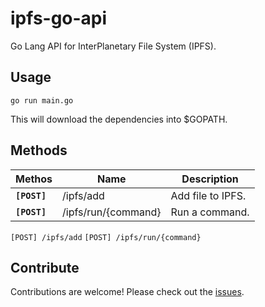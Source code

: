 # ipfs-go-api
Go Lang API for InterPlanetary File System (IPFS).

## Usage
`go run main.go`

This will download the dependencies into $GOPATH.

## Methods
| Methos | Name | Description
|---|---|---|
|**`[POST]`**|/ipfs/add|Add file to IPFS.|
|**`[POST]`**|/ipfs/run/{command}|Run a command.|

`[POST] /ipfs/add`
`[POST] /ipfs/run/{command}`

## Contribute
Contributions are welcome! Please check out the [issues](https://github.com/fbonesso/ipfs-go-api/issues).
